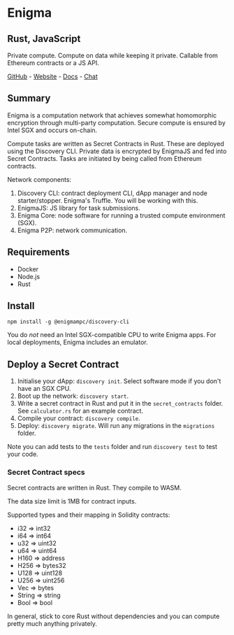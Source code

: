 # Enigma
## Rust, JavaScript

Private compute. Compute on data while keeping it private. Callable from Ethereum contracts or a JS API.

[GitHub](https://github.com/enigmampc) - [Website](https://enigma.co/) - [Docs](https://enigma.co/discovery-documentation/) - [Chat](https://discord.gg/SJK32GY)


## Summary

Enigma is a computation network that achieves somewhat homomorphic encryption through multi-party computation. Secure compute is ensured by Intel SGX and occurs on-chain.

Compute tasks are written as Secret Contracts in Rust. These are deployed using the Discovery CLI. Private data is encrypted by EnigmaJS and fed into Secret Contracts. Tasks are initiated by being called from Ethereum contracts.

Network components:

1. Discovery CLI: contract deployment CLI, dApp manager and node starter/stopper. Enigma's Truffle. You will be working with this.
2. EnigmaJS: JS library for task submissions.
3. Enigma Core: node software for running a trusted compute environment (SGX).
4. Enigma P2P: network communication.

## Requirements

- Docker
- Node.js
- Rust

## Install

```
npm install -g @enigmampc/discovery-cli
```

You do *not* need an Intel SGX-compatible CPU to write Enigma apps. For local deployments, Enigma includes an emulator.

## Deploy a Secret Contract

1. Initialise your dApp: `discovery init`. Select software mode if you don't have an SGX CPU.
2. Boot up the network: `discovery start`. 
3. Write a secret contract in Rust and put it in the `secret_contracts` folder. See `calculator.rs` for an example contract.
4. Compile your contract: `discovery compile`.
5. Deploy: `discovery migrate`. Will run any migrations in the `migrations` folder. 

Note you can add tests to the `tests` folder and run `discovery test` to test your code.

### Secret Contract specs

Secret contracts are written in Rust. They compile to WASM.

The data size limit is 1MB for contract inputs.

Supported types and their mapping in Solidity contracts:
- i32 => int32
- i64 => int64
- u32 => uint32
- u64 => uint64
- H160 => address
- H256 => bytes32
- U128 => uint128
- U256 => uint256
- Vec => bytes
- String => string
- Bool => bool

In general, stick to core Rust without dependencies and you can compute pretty much anything privately.
